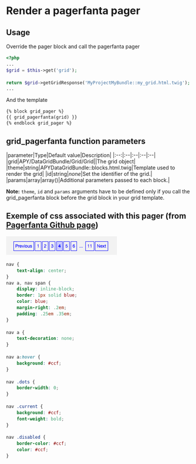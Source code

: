 Render a pagerfanta pager
=========================

## Usage

Override the pager block and call the pagerfanta pager

```php
<?php
...
$grid = $this->get('grid');

return $grid->getGridResponse('MyProjectMyBundle::my_grid.html.twig');
...
```

And the template

```janjo
{% block grid_pager %}
{{ grid_pagerfanta(grid) }}
{% endblock grid_pager %}
```

## grid_pagerfanta function parameters

|parameter|Type|Default value|Description|
|:--:|:--|:--|:--|:--|
|grid|APY/DataGridBundle/Grid/Grid||The grid object|
|theme|string|APYDataGridBundle::blocks.html.twig|Template used to render the grid|
|id|string|_none_|Set the identifier of the grid.|
|params|array|array()|Additional parameters passed to each block.|

**Note:** `theme`, `id` and `params` arguments have to be defined only if you call the grid_pagerfanta block before the grid block in your grid template.

## Exemple of css associated with this pager (from [Pagerfanta Github page](https://github.com/whiteoctober/Pagerfanta))

![Pagerfanta screenshot](../images/pagerfanta.png)

```css
nav {
    text-align: center;
}
nav a, nav span {
    display: inline-block;
    border: 1px solid blue;
    color: blue;
    margin-right: .2em;
    padding: .25em .35em;
}

nav a {
    text-decoration: none;
}

nav a:hover {
    background: #ccf;
}

nav .dots {
    border-width: 0;
}

nav .current {
    background: #ccf;
    font-weight: bold;
}

nav .disabled {
    border-color: #ccf;
    color: #ccf;
}
```

